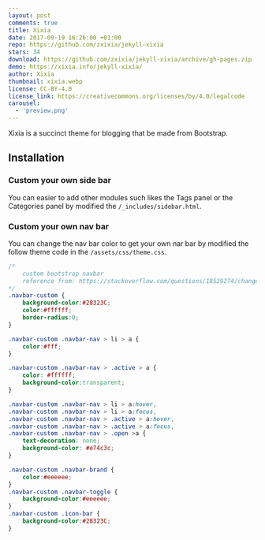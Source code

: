 ```yaml
---
layout: post
comments: true
title: Xixia
date: 2017-09-19 16:26:00 +01:00
repo: https://github.com/zxixia/jekyll-xixia
stars: 34
download: https://github.com/zxixia/jekyll-xixia/archive/gh-pages.zip
demo: https://xixia.info/jekyll-xixia/
author: Xixia
thumbnail: xixia.webp
license: CC-BY-4.0
license_link: https://creativecommons.org/licenses/by/4.0/legalcode
carousel:
  - 'preview.png'
---
```


Xixia is a succinct theme for blogging that be made from Bootstrap.

## Installation

### Custom your own side bar

You can easier to add other modules such likes the Tags panel or the Categories panel by modified the `/_includes/sidebar.html`.

### Custom your own nav bar

You can change the nav bar color to get your own nar bar by modified the follow theme code in the `/assets/css/theme.css`.

```css
/* 
    custom bootstrap navbar
    reference from: https://stackoverflow.com/questions/18529274/change-navbar-color-in-twitter-bootstrap-3 
*/
.navbar-custom {
    background-color:#28323C;
    color:#ffffff;
    border-radius:0;
}

.navbar-custom .navbar-nav > li > a {
    color:#fff;
}

.navbar-custom .navbar-nav > .active > a {
    color: #ffffff;
    background-color:transparent;
}

.navbar-custom .navbar-nav > li > a:hover,
.navbar-custom .navbar-nav > li > a:focus,
.navbar-custom .navbar-nav > .active > a:hover,
.navbar-custom .navbar-nav > .active > a:focus,
.navbar-custom .navbar-nav > .open >a {
    text-decoration: none;
    background-color: #e74c3c;
}

.navbar-custom .navbar-brand {
    color:#eeeeee;
}
.navbar-custom .navbar-toggle {
    background-color:#eeeeee;
}
.navbar-custom .icon-bar {
    background-color:#28323C;
}
```
